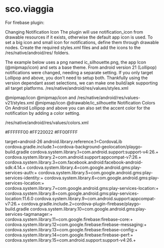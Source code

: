# sco.viaggia
For firebase plugin:

Changing Notification Icon
The plugin will use notification_icon from drawable resources if it exists, otherwise the default app icon is used. To set a big icon and small icon for notifications, define them through drawable nodes.
Create the required styles.xml files and add the icons to the
<projectroot>/res/native/android/res/<drawable-DPI> folders.

The example below uses a png named ic_silhouette.png, the app Icon (@mipmap/icon) and sets a base theme.
From android version 21 (Lollipop) notifications were changed, needing a separate setting.
If you only target Lollipop and above, you don't need to setup both.
Thankfully using the version dependant asset selections, we can make one build/apk supporting all target platforms.
<projectroot>/res/native/android/res/values/styles.xml

<?xml version="1.0" encoding="utf-8" ?>
<resources>
    <!-- inherit from the holo theme -->
    <style name="AppTheme" parent="android:Theme.Light">
        <item name="android:windowDisablePreview">true</item>
    </style>
    <drawable name="notification_big">@mipmap/icon</drawable>
    <drawable name="notification_icon">@mipmap/icon</drawable>
</resources>
and
<projectroot>/res/native/android/res/values-v21/styles.xml

<?xml version="1.0" encoding="utf-8" ?>
<resources>
    <!-- inherit from the material theme -->
    <style name="AppTheme" parent="android:Theme.Material">
        <item name="android:windowDisablePreview">true</item>
    </style>
    <drawable name="notification_big">@mipmap/icon</drawable>
    <drawable name="notification_icon">@drawable/ic_silhouette</drawable>
</resources>
Notification Colors
On Android Lollipop and above you can also set the accent color for the notification by adding a color setting.

<projectroot>/res/native/android/res/values/colors.xml

<?xml version="1.0" encoding="utf-8"?>
<resources>
    <color name="primary">#FFFFFF00</color>
    <color name="primary_dark">#FF220022</color>
    <color name="accent">#FF00FFFF</color>
</resources>


target=android-26
android.library.reference.1=CordovaLib
cordova.gradle.include.1=cordova-background-geolocation/playgo-build.gradle
cordova.system.library.1=com.android.support:support-v4:26.+
cordova.system.library.2=com.android.support:appcompat-v7:26.+
cordova.system.library.3=com.facebook.android:facebook-android-sdk:4.14.+
cordova.system.library.4=com.google.android.gms:play-services-auth:+
cordova.system.library.5=com.google.android.gms:play-services-identity:+
cordova.system.library.6=com.google.android.gms:play-services-location:+
cordova.system.library.7=com.google.android.gms:play-services-location:+
cordova.system.library.8=com.google.android.gms:play-services-location:11.6.0
cordova.system.library.9=com.android.support:appcompat-v7:26.+
cordova.gradle.include.2=cordova-plugin-firebase/playgo-build.gradle
cordova.system.library.10=com.google.android.gms:play-services-tagmanager:+
cordova.system.library.11=com.google.firebase:firebase-core:+
cordova.system.library.12=com.google.firebase:firebase-messaging:+
cordova.system.library.13=com.google.firebase:firebase-config:+
cordova.system.library.14=com.google.firebase:firebase-perf:+
cordova.system.library.15=com.android.support:support-v4:26.+